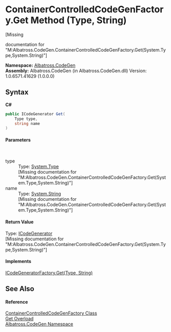 # ContainerControlledCodeGenFactory.Get Method (Type, String)
 

\[Missing <summary> documentation for "M:Albatross.CodeGen.ContainerControlledCodeGenFactory.Get(System.Type,System.String)"\]

**Namespace:**&nbsp;<a href="15cf6e12-be6a-9747-9980-acf9dcacbf1a">Albatross.CodeGen</a><br />**Assembly:**&nbsp;Albatross.CodeGen (in Albatross.CodeGen.dll) Version: 1.0.6571.41629 (1.0.0.0)

## Syntax

**C#**<br />
``` C#
public ICodeGenerator Get(
	Type type,
	string name
)
```


#### Parameters
&nbsp;<dl><dt>type</dt><dd>Type: <a href="http://msdn2.microsoft.com/en-us/library/42892f65" target="_blank">System.Type</a><br />\[Missing <param name="type"/> documentation for "M:Albatross.CodeGen.ContainerControlledCodeGenFactory.Get(System.Type,System.String)"\]</dd><dt>name</dt><dd>Type: <a href="http://msdn2.microsoft.com/en-us/library/s1wwdcbf" target="_blank">System.String</a><br />\[Missing <param name="name"/> documentation for "M:Albatross.CodeGen.ContainerControlledCodeGenFactory.Get(System.Type,System.String)"\]</dd></dl>

#### Return Value
Type: <a href="81f2962e-1248-6108-03fc-3aad1ff9e183">ICodeGenerator</a><br />\[Missing <returns> documentation for "M:Albatross.CodeGen.ContainerControlledCodeGenFactory.Get(System.Type,System.String)"\]

#### Implements
<a href="7519e787-b2a6-5e52-6461-12b1f4eff0a0">ICodeGeneratorFactory.Get(Type, String)</a><br />

## See Also


#### Reference
<a href="6da4b7d7-826c-51dd-2a9f-86bc97efc0c9">ContainerControlledCodeGenFactory Class</a><br /><a href="53cfba08-ed86-86af-b03c-de559360e84b">Get Overload</a><br /><a href="15cf6e12-be6a-9747-9980-acf9dcacbf1a">Albatross.CodeGen Namespace</a><br />